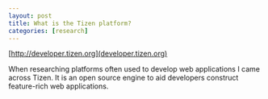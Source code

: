 ```yaml
---
layout: post
title: What is the Tizen platform?
categories: [research]
---
```


[http://developer.tizen.org](developer.tizen.org)

When researching platforms often used to develop web applications I came across Tizen. 
It is an open source engine to aid developers construct feature-rich web applications.
